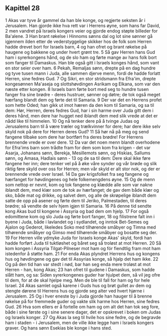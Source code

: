 ## Kapittel 28

1 Akas var tyve år gammel da han ble konge, og regjerte seksten år i Jerusalem. Han gjorde ikke hva rett var i Herrens øyne, som hans far David,
2 men vandret på Israels kongers veier og gjorde endog støpte billeder for Ba'alene.
3 Han brant røkelse i Hinnoms sønns dal og lot sine sønner gå igjennem ilden etter de vederstyggelige skikker hos de folk som Herren hadde drevet bort for Israels barn,
4 og han ofret og brant røkelse på haugene og bakkene og under hvert grønt tre.
5 Så gav Herren hans Gud ham i syrerkongens hånd, og de slo ham og førte mange av hans folk bort som fanger til Damaskus. Han ble også gitt i Israels konges hånd, som vant en stor seier over ham.
6 Pekah, Remaljas sønn, drepte på en dag hundre og tyve tusen mann i Juda, alle sammen djerve menn, fordi de hadde forlatt Herren, sine fedres Gud.
7 Og Sikri, en stor stridsmann fra Efra'im, drepte kongesønnen Ma'aseja og slottshøvdingen Asrikam og Elkana, som var den næste etter kongen.
8 Israels barn førte bort med seg to hundre tusen fanger fra sine brødre - deres hustruer, sønner og døtre; de tok også meget hærfang blandt dem og førte det til Samaria.
9 Der var det en Herrens profet som hette Oded; han gikk ut imot hæren da den kom til Samaria, og sa til dem: Hør, Herren, deres fedres Gud, har i sin harme over Juda gitt dem i deres hånd, men dere har hugget ned iblandt dem med slik vrede at det er nådd like til himmelen.
10 Og nå tenker dere på å tvinge Judas og Jerusalems barn til å være træler og trælkvinner for dere; har dere ikke selv skyld nok på dere for Herren deres Gud?
11 Så hør nå på meg og send fangene tilbake som dere har bortført fra deres brødre! For Herrens brennende vrede er over dere.
12 Da var det noen menn blandt overhodene for Efra'ims barn som trådte fram for dem som kom fra krigen - det var Asarja, Johanans sønn, Berekja, Mesillemots sønn, og Hiskias, Sallums sønn, og Amasa, Hadlais sønn -
13 og de sa til dem: Dere skal ikke føre fangene her inn; dere tenker vel på å øke våre synder og vår brøde og slik riktig føre skyld over oss for Herren; men vår skyld er alt stor nok, og der er brennende vrede over Israel.
14 Da gav krigsfolket fra seg fangene og hærfanget for høvdingenes og hele folkemengdens øyne.
15 Og de menn som nettop er nevnt, kom og tok fangene og klædde alle som var nakne iblandt dem, med klær som de tok av hærfanget; de gav dem både klær og sko, både mat og drikke, og salvet dem, og alle de skrøpelige iblandt dem satte de opp på asener og førte dem til Jeriko, Palmestaden, til deres brødre; så vendte de selv hjem igjen til Samaria.
16 På denne tid sendte kong Akas bud til kongene i Assyria og bad dem om hjelp.
17 For også edomittene kom og slo Juda og førte bort fanger,
18 og filistrene falt inn i byene i Juda, både i lavlandet og i sydlandet, og inntok Bet-Semes og Ajalon og Gederot, likeledes Soko med tilhørende småbyer og Timna med tilhørende småbyer og Gimso med tilhørende småbyer og bosatte seg der.
19 For Herren ville ydmyke Juda for Israels konge Akas' skyld, fordi han hadde forført Juda til tuktløshet og båret seg så troløst at mot Herren.
20 Så kom kongen i Assyria Tilgat-Pilneser mot ham og fór fiendtlig fram mot ham istedenfor å støtte ham.
21 For enda Akas plyndret Herrens hus og kongens hus og høvdingene og gav det til Assyrias konge, så hjalp det ham ikke.
22 Og på den tid han var stedt i nød, bar han seg enda mere troløst at mot Herren - han, kong Akas;
23 han ofret til gudene i Damaskus, som hadde slått ham, og sa: Siden syrerkongenes guder har hjulpet dem, så vil jeg ofre til dem, for at de skal hjelpe meg. Men de ble til fall for ham og for hele Israel.
24 Akas samlet også karene i Guds hus og brøt gullet av dem og stengte dørene til Herrens hus og gjorde seg alter ved hvert hjørne i Jerusalem.
25 Og i hver eneste by i Juda gjorde han hauger til å brenne røkelse på for fremmede guder og vakte slik harme hos Herren, sine fedres Gud.
26 Hva som ellers er å fortelle om ham og om alt det han tok seg fore, både i sine første og i sine senere dager, det er opskrevet i boken om Judas og Israels konger.
27 Og Akas la seg til hvile hos sine fedre, og de begravde ham i staden - i Jerusalem, men de ville ikke legge ham i Israels kongers graver. Og hans sønn Esekias ble konge i hans sted.
